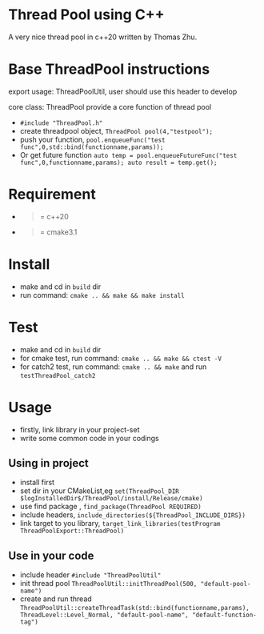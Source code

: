 # Thread Pool using C++
A very nice thread pool in c++20 written by Thomas Zhu.

# Base ThreadPool instructions
export usage: ThreadPoolUtil, user should use this header to develop

core class: ThreadPool provide a core function of thread pool
* `#include "ThreadPool.h"`
* create threadpool object, `ThreadPool pool(4,"testpool");`
* push your function, `pool.enqueueFunc("test func",0,std::bind(functionname,params));`
* Or get future function `auto temp = pool.enqueueFutureFunc("test func",0,functionname,params); auto result = temp.get();`

# Requirement
* >= c++20
* >= cmake3.1

# Install
* make and cd in `build` dir
* run command: `cmake .. && make && make install`

# Test
* make and cd in `build` dir
* for cmake test, run command: `cmake .. && make && ctest -V`
* for catch2 test, run command: `cmake .. && make` and run `testThreadPool_catch2`

# Usage
* firstly, link library in your project-set
* write some common code in your codings

## Using in project
* install first
* set dir in your CMakeList,eg `set(ThreadPool_DIR $logInstalledDir$/ThreadPool/install/Release/cmake) `
* use find package , `find_package(ThreadPool REQUIRED)`
* include headers, `include_directories(${ThreadPool_INCLUDE_DIRS})`
* link target to you library, `target_link_libraries(testProgram ThreadPoolExport::ThreadPool)`


## Use in your code
* include header `#include "ThreadPoolUtil"`
* init thread pool `ThreadPoolUtil::initThreadPool(500, "default-pool-name")`
* create and run thread `ThreadPoolUtil::createThreadTask(std::bind(functionname,params), ThreadLevel::Level_Normal, "default-pool-name", "default-function-tag")`



